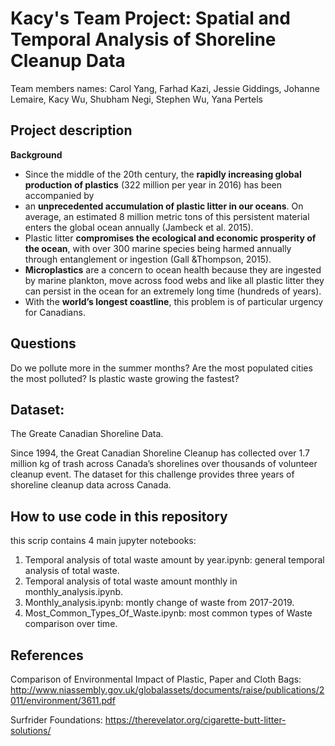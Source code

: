 # Kacy's Team Project: Spatial and Temporal Analysis of  Shoreline Cleanup Data

Team members names: Carol Yang, Farhad Kazi, Jessie Giddings, Johanne Lemaire, Kacy Wu, Shubham Negi, Stephen Wu, Yana Pertels

## Project description
**Background**

 - Since the middle of the 20th century, the **rapidly increasing global production of plastics** (322 million per year in 2016) has been accompanied by 
 - an **unprecedented accumulation of plastic litter in our oceans**. On average,  an  estimated  8  million  metric  tons of  this  persistent  material  enters  the  global  ocean  annually (Jambeck et al. 2015). 
 - Plastic litter **compromises the ecological and economic prosperity of the ocean**, with over 300 marine species being harmed annually through entanglement or ingestion (Gall &Thompson, 2015).
 - **Microplastics** are a concern to ocean health because they are ingested by marine plankton, move across food webs and like all plastic litter they can persist in the ocean for an extremely long time (hundreds of years).  
 - With the **world’s longest coastline**, this problem is of particular urgency for Canadians.


## Questions
Do we pollute more in the summer months?
Are the most populated cities the most polluted?
Is plastic waste growing the fastest? 

## Dataset:
The Greate Canadian Shoreline Data.

Since 1994, the Great Canadian Shoreline Cleanup has collected over 1.7 million kg of trash across Canada’s shorelines over thousands of volunteer cleanup event. The dataset for this challenge provides three years of shoreline cleanup data across Canada.

## How to use code in this repository

this scrip contains 4 main jupyter notebooks:
1. Temporal analysis of total waste amount by year.ipynb: general temporal analysis of total waste.
2. Temporal analysis of total waste amount monthly in monthly_analysis.ipynb.
3. Monthly_analysis.ipynb: montly change of waste from 2017-2019.
4. Most_Common_Types_Of_Waste.ipynb: most common types of Waste comparison over time. 

## References
Comparison of Environmental Impact of Plastic, Paper and Cloth Bags: http://www.niassembly.gov.uk/globalassets/documents/raise/publications/2011/environment/3611.pdf

Surfrider Foundations: 
https://therevelator.org/cigarette-butt-litter-solutions/
